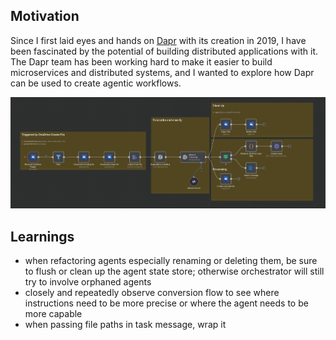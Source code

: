 ## Motivation

Since I first laid eyes and hands on [Dapr](https://dapr.io) with its creation in 2019, I have been fascinated by the potential of building distributed applications with it. The Dapr team has been working hard to make it easier to build microservices and distributed systems, and I wanted to explore how Dapr can be used to create agentic workflows.

![Original N8N flow downloading, transcribing and spawning actions on a voice recording](/images/dapr-agents-original-n8n-flow.png)

## Learnings

- when refactoring agents especially renaming or deleting them, be sure to flush or clean up the agent state store; otherwise orchestrator will still try to involve orphaned agents
- closely and repeatedly observe conversion flow to see where instructions need to be more precise or where the agent needs to be more capable
- when passing file paths in task message, wrap it
